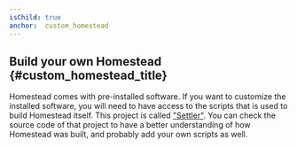 ```yaml
---
isChild: true
anchor:  custom_homestead
---
```


## Build your own Homestead {#custom_homestead_title}

Homestead comes with pre-installed software. If you want to customize the installed software, you will need to have access to the scripts that is used to build Homestead itself. This project is called ["Settler"][settler-url]. You can check the source code of that project to have a better understanding of how Homestead was built, and probably add your own scripts as well.

[settler-url]: https://github.com/laravel/settler